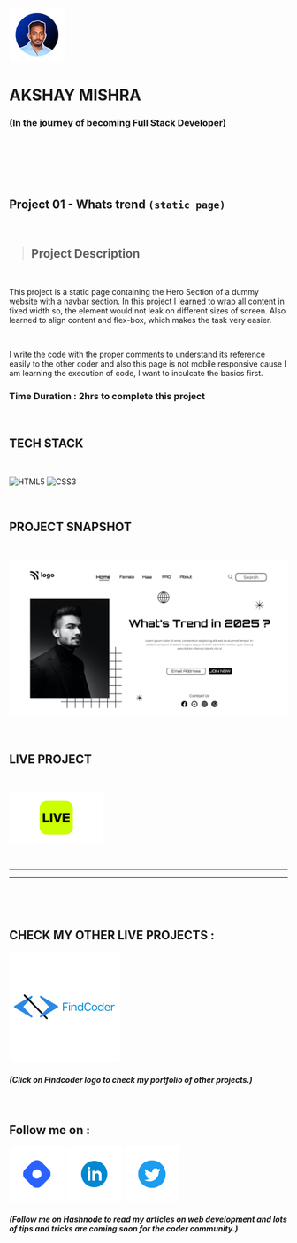 
![Akshay Logo](./ReadmeAssets/akshayLogo.png)
# AKSHAY MISHRA 
### (In the journey of becoming Full Stack Developer)              

&nbsp;

&nbsp;

&nbsp;

## **Project 01**  -  Whats trend `(static page)`

&nbsp;

> ## **Project Description**

&nbsp;

This project is a static page containing the Hero Section of a dummy website with a navbar section. In this project I learned to wrap all content in fixed width so, the element would not leak on different sizes of screen. Also learned to align content and flex-box, which makes the task very easier.  

&nbsp;

I write the code with the proper comments to understand its reference easily to the other coder and also this page is not mobile responsive cause I am learning the execution of code, I want to inculcate the basics first. 
&nbsp;


### **Time Duration :  2hrs to complete this project**

&nbsp;

## **TECH STACK**


&nbsp;

![HTML5](https://camo.githubusercontent.com/49fbb99f92674cc6825349b154b65aaf4064aec465d61e8e1f9fb99da3d922a1/68747470733a2f2f696d672e736869656c64732e696f2f62616467652f68746d6c352d2532334533344632362e7376673f7374796c653d666f722d7468652d6261646765266c6f676f3d68746d6c35266c6f676f436f6c6f723d7768697465) ![CSS3](https://camo.githubusercontent.com/e6b67b27998fca3bccf4c0ee479fc8f9de09d91f389cccfbe6cb1e29c10cfbd7/68747470733a2f2f696d672e736869656c64732e696f2f62616467652f637373332d2532333135373242362e7376673f7374796c653d666f722d7468652d6261646765266c6f676f3d63737333266c6f676f436f6c6f723d7768697465)

&nbsp;

## **PROJECT SNAPSHOT**

&nbsp;

![Project Snapshot](./assets/1.png)

&nbsp;

## **LIVE PROJECT**


&nbsp;

[<img alt="Go Live" width="170px" src="./ReadmeAssets/live.png" />](https://cypherakshay-whats-trend.netlify.app/ "Go Live")


&nbsp;






---
---


&nbsp;

&nbsp;

## **CHECK MY OTHER LIVE PROJECTS :**

 [<img alt="Fincoder Portfolio" width="200px" src="./ReadmeAssets/findcoderlogo.png" />](https://www.findcoder.io/u/akshaymishra "Check my Portfolio")
 ##### (Click on Findcoder logo to check my portfolio of other projects.)

&nbsp;

## **Follow me on :**
[<img alt="Hashnode" width="100px" src="./ReadmeAssets/hashnodelogo.png" />](https://hashnode.com/@CypherAkshay "Follow me on Hashnode")
[<img alt="Linkedin" width="100px" src="./ReadmeAssets/linkedinlogo.png" />](https://www.linkedin.com/in/cypher-akshay/ "Follow me on Linkedin")
[<img alt="Twitter" width="100px" src="./ReadmeAssets/twitterlogo.png" />](https://twitter.com/cypherakshay "Follow me on Twitter")






##### (Follow me on Hashnode to read my articles on web development and lots of tips and tricks are coming soon for the coder community.)








